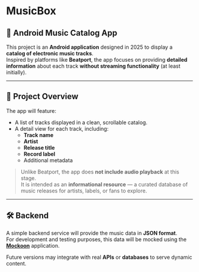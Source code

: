 ﻿# MusicBox

## 🎵 Android Music Catalog App

This project is an **Android application** designed in 2025 to display a **catalog of electronic music tracks**.  
Inspired by platforms like **Beatport**, the app focuses on providing **detailed information** about each track **without streaming functionality** (at least initially).

---

## 📱 Project Overview

The app will feature:

- A list of tracks displayed in a clean, scrollable catalog.
- A detail view for each track, including:
  - **Track name**
  - **Artist**
  - **Release title**
  - **Record label**
  - Additional metadata

> Unlike Beatport, the app does **not include audio playback** at this stage.  
> It is intended as an **informational resource** — a curated database of music releases for artists, labels, or fans to explore.

---

## 🛠️ Backend

A simple backend service will provide the music data in **JSON format**.  
For development and testing purposes, this data will be mocked using the **[Mockoon](https://mockoon.com/)** application.

Future versions may integrate with real **APIs** or **databases** to serve dynamic content.
